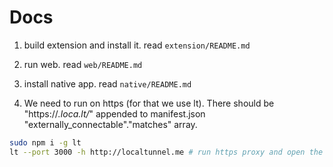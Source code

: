 # Docs

1. build extension and install it. read `extension/README.md`

2. run web. read `web/README.md`

3. install native app. read `native/README.md`

4. We need to run on https (for that we use lt). There should be "https://*.loca.lt/*" appended to manifest.json "externally_connectable"."matches" array.

```bash
sudo npm i -g lt
lt --port 3000 -h http://localtunnel.me # run https proxy and open the url in browser
```
